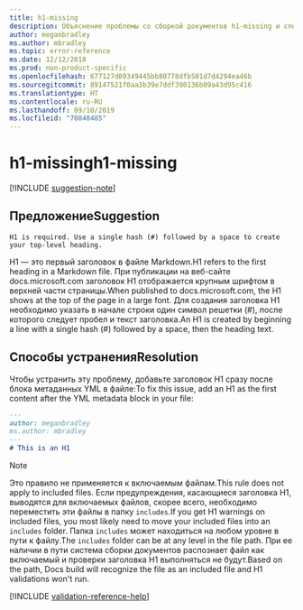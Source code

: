 ```yaml
---
title: h1-missing
description: Объяснение проблемы со сборкой документов h1-missing и способа ее устранения
author: meganbradley
ms.author: mbradley
ms.topic: error-reference
ms.date: 12/12/2018
ms.prod: non-product-specific
ms.openlocfilehash: 677127d09349445bb80778dfb501d7d4294ea46b
ms.sourcegitcommit: 89147521f0aa3b39e7ddf390136b09a43d95c416
ms.translationtype: HT
ms.contentlocale: ru-RU
ms.lasthandoff: 09/10/2019
ms.locfileid: "70848485"
---
```

# <a name="h1-missing"></a><span data-ttu-id="aeb96-103">h1-missing</span><span class="sxs-lookup"><span data-stu-id="aeb96-103">h1-missing</span></span>

[!INCLUDE [suggestion-note](includes/suggestion-note.md)]

## <a name="suggestion"></a><span data-ttu-id="aeb96-104">Предложение</span><span class="sxs-lookup"><span data-stu-id="aeb96-104">Suggestion</span></span>

`H1 is required. Use a single hash (#) followed by a space to create your top-level heading.`

<span data-ttu-id="aeb96-105">H1 — это первый заголовок в файле Markdown.</span><span class="sxs-lookup"><span data-stu-id="aeb96-105">H1 refers to the first heading in a Markdown file.</span></span> <span data-ttu-id="aeb96-106">При публикации на веб-сайте docs.microsoft.com заголовок H1 отображается крупным шрифтом в верхней части страницы.</span><span class="sxs-lookup"><span data-stu-id="aeb96-106">When published to docs.microsoft.com, the H1 shows at the top of the page in a large font.</span></span> <span data-ttu-id="aeb96-107">Для создания заголовка H1 необходимо указать в начале строки один символ решетки (#), после которого следует пробел и текст заголовка.</span><span class="sxs-lookup"><span data-stu-id="aeb96-107">An H1 is created by beginning a line with a single hash (#) followed by a space, then the heading text.</span></span>

## <a name="resolution"></a><span data-ttu-id="aeb96-108">Способы устранения</span><span class="sxs-lookup"><span data-stu-id="aeb96-108">Resolution</span></span>

<span data-ttu-id="aeb96-109">Чтобы устранить эту проблему, добавьте заголовок H1 сразу после блока метаданных YML в файле:</span><span class="sxs-lookup"><span data-stu-id="aeb96-109">To fix this issue, add an H1 as the first content after the YML metadata block in your file:</span></span>

```markdown
---
author: meganbradley
ms.author: mbradley
---
# This is an H1
```

> [!NOTE]
> <span data-ttu-id="aeb96-110">Это правило не применяется к включаемым файлам.</span><span class="sxs-lookup"><span data-stu-id="aeb96-110">This rule does not apply to included files.</span></span> <span data-ttu-id="aeb96-111">Если предупреждения, касающиеся заголовка H1, выводятся для включаемых файлов, скорее всего, необходимо переместить эти файлы в папку `includes`.</span><span class="sxs-lookup"><span data-stu-id="aeb96-111">If you get H1 warnings on included files, you most likely need to move your included files into an `includes` folder.</span></span> <span data-ttu-id="aeb96-112">Папка `includes` может находиться на любом уровне в пути к файлу.</span><span class="sxs-lookup"><span data-stu-id="aeb96-112">The `includes` folder can be at any level in the file path.</span></span> <span data-ttu-id="aeb96-113">При ее наличии в пути система сборки документов распознает файл как включаемый и проверки заголовка H1 выполняться не будут.</span><span class="sxs-lookup"><span data-stu-id="aeb96-113">Based on the path, Docs build will recognize the file as an included file and H1 validations won't run.</span></span>

<!--make sure to add this file to your includes folder and verify the path-->
[!INCLUDE [validation-reference-help](includes/validation-reference-help.md)]